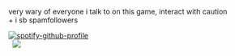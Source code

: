 very wary of everyone i talk to on this game, interact with caution<br>
\+ i sb spamfollowers<br>

[![spotify-github-profile](https://spotify-github-profile.kittinanx.com/api/view?uid=31kjvn75qg3cpvmvcrwkhrqqzfy4&cover_image=true&theme=natemoo-re&show_offline=false&background_color=d4d4d4&interchange=false&bar_color=a55441&bar_color_cover=false)](https://spotify-github-profile.kittinanx.com/api/view?uid=31kjvn75qg3cpvmvcrwkhrqqzfy4&redirect=true) <br>
 ‎  ‎ ![](https://komarev.com/ghpvc/?username=edensblessing&color=cbb798&base=2376&label=ㅤprofile+viewsㅤ)
